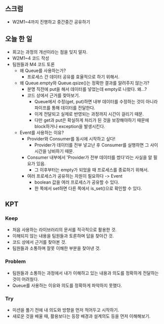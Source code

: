 ## 스크럼

- W2M1~4까지 진행하고 중간중간 공유하기

## 오늘 한 일

- 회고는 과정의 개선이라는 점을 잊지 말자.
- W2M1~4 코드 작성
- 팀원들과 M4 코드 토론
  - 왜 Queue를 사용하는가?
    - 프로세스 간 데이터 공유를 효율적으로 하기 위해서.
  - 왜 Queue.empty와 Queue.qsize()는 정확한 결과를 알려주지 않는가?
    - 분명 직전에 put을 해서 데이터를 넣었는데 empty로 나왔다. 왜...?
    - 코드 상에서 근거를 찾아보기.
      - Queue에서 수정(get, put)하면 내부 데이터를 수정하는 것이 아니라 파이프를 통해 데이터를 전달한다.
      - 이게 전달되고 실제로 반영되는 과정까지 시간이 걸리기 때문.
      - 다만 get과 put은 확실하게 처리가 된 것을 보장해야하기 때문에 block하거나 exception을 발생시킨다.
  - Event를 사용하는 이유?
    - Provider와 Consumer를 동시에 시작하고 싶다!
      - Provider가 데이터를 전부 넣고난 후 Consumer를 실행하면 그 사이 시간을 낭비하기 때문.
    - Consumer 내부에서 'Provider가 전부 데이터를 썼다'라는 사실을 알 필요가 있음.
      - 그 이후부터는 empty가 되었을 때 프로세스를 종료하기 위해서.
    - 여러 프로세스가 공유하는 자원이 필요하다 -> Event
      - boolean 값을 여러 프로세스가 공유할 수 있다.
      - 한 쪽에서 set하면 다른 쪽에서 is_set()으로 확인할 수 있다.

## KPT

### Keep

- 처음 사용하는 라이브러리의 문서를 적극적으로 활용한 것.
- 이해되지 않는 내용을 팀원들과 토론하며 답을 찾아간 것.
- 코드 상에서 근거를 찾아본 것.
- 팀원들과 소통하며 잘못 이해한 부분을 찾아낸 것.

### Problem

- 팀원들과 소통하는 과정에서 내가 이해하고 있는 내용과 의도를 정확하게 전달하는 것이 어려웠다.
- Queue를 사용하는 이유와 의도를 정확하게 파악하지 못했다.

### Try

- 미션을 풀기 전에 내 의도와 방향을 먼저 적어두고 시작하기.
- 새로운 것을 배울 때, 활용보다는 등장 배경과 설계의도 등을 먼저 이해해보기.
